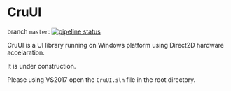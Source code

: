 # CruUI
branch `master`: [![pipeline status](https://gitlab.com/crupest/CruUI/badges/master/pipeline.svg)](https://gitlab.com/crupest/CruUI/commits/master)

CruUI is a UI library running on Windows platform using Direct2D hardware accelaration.

It is under construction.

Please using VS2017 open the `CruUI.sln` file in the root directory.
